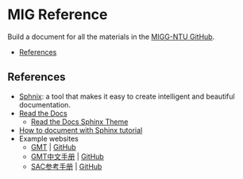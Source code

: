 # MIG Reference

Build a document for all the materials in the [MIGG-NTU GitHub](https://github.com/MIGG-NTU).

- [References](#references)


## References

- [Sphnix](https://www.sphinx-doc.org/en/master/): a tool that makes it easy to create intelligent and beautiful documentation.
- [Read the Docs](https://readthedocs.org/)
    - [Read the Docs Sphinx Theme](https://github.com/readthedocs/sphinx_rtd_theme)
- [How to document with Sphinx tutorial](https://www.youtube.com/watch?v=_xDgNKc6-AI&list=PLE72UCmIe7T9HewaqCUhKqiMK3LxYStjy)
- Example websites
    - [GMT](https://docs.generic-mapping-tools.org/latest/) | [GitHub](https://github.com/GenericMappingTools/gmt)
    - [GMT中文手册](https://docs.gmt-china.org/latest/) | [GitHub](https://github.com/gmt-china/GMT_docs)
    - [SAC参考手册](https://seisman.github.io/SAC_Docs_zh/) | [GitHub](https://github.com/seisman/SAC_Docs_zh)

